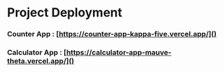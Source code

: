 # Project Deployment

### Counter App : [https://counter-app-kappa-five.vercel.app/]()

### Calculator App : [https://calculator-app-mauve-theta.vercel.app/]()
